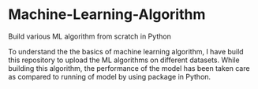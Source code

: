 # Machine-Learning-Algorithm
Build various ML algorithm from scratch in Python

To understand the the basics of machine learning algorithm, I have build this repository to upload the ML algorithms on different datasets. While building this algorithm, the performance of the model has been taken care as compared to running of model by using package in Python.
